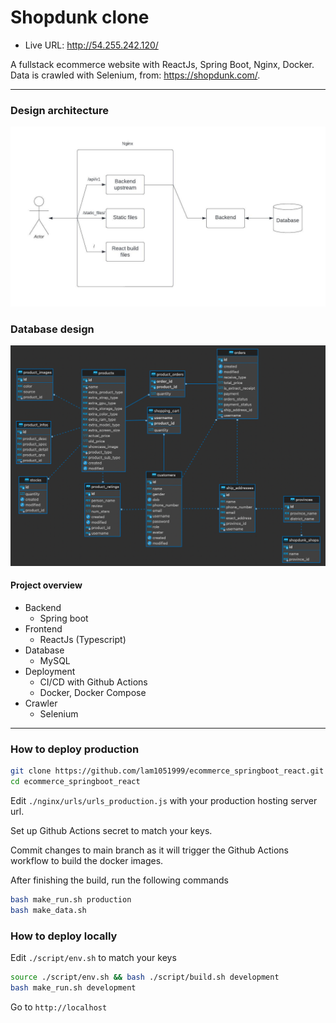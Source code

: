 # Shopdunk clone

- Live URL: http://54.255.242.120/

A fullstack ecommerce website with ReactJs, Spring Boot, Nginx, Docker. Data is crawled with Selenium, from: https://shopdunk.com/.

---

### Design architecture

![Architecture](./images/shopdunk_flow.jpeg "Architecture")

### Database design

![Database](./images/database.png "Database")

#### Project overview

- Backend
  - Spring boot
- Frontend
  - ReactJs (Typescript)
- Database
  - MySQL
- Deployment
  - CI/CD with Github Actions
  - Docker, Docker Compose
- Crawler
  - Selenium

---

### How to deploy production

```bash
git clone https://github.com/lam1051999/ecommerce_springboot_react.git
cd ecommerce_springboot_react
```

Edit `./nginx/urls/urls_production.js` with your production hosting server url.

Set up Github Actions secret to match your keys.

Commit changes to main branch as it will trigger the Github Actions workflow to build the docker images.

After finishing the build, run the following commands

```bash
bash make_run.sh production
bash make_data.sh
```

### How to deploy locally

Edit `./script/env.sh` to match your keys

```bash
source ./script/env.sh && bash ./script/build.sh development
bash make_run.sh development
```

Go to `http://localhost`
